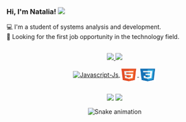 ### Hi, I'm Natalia! <img widht="45px" height ="45px" src="https://media.tenor.com/M-3dhXNRvWgAAAAi/peak-hi.gif"/>

💻 I'm a student of systems analysis and development. </br>
🔭 Looking for the first job opportunity in the technology field.</br>

##

<div align="center">
  <a href="https://github.com/natalialeites">
  <img width="42%" src="https://github-readme-stats.vercel.app/api?username=natalialeites&show_icons=true&theme=dracula&include_all_commits=true&count_private=true"/>
  <img width="44%" src="https://github-readme-stats.vercel.app/api/top-langs/?username=natalialeites&layout=compact&langs_count=7&theme=dracula"/>

<div style="display: inline_block"><br>
  <img align="center" alt="Javascript-Js" height="30" width="32" src="https://www.freepnglogos.com/uploads/javascript-png/js-logo-png-5.png">
   <img align="center" alt="Javascript-HTML" height="30" width="40" src="https://raw.githubusercontent.com/devicons/devicon/master/icons/html5/html5-original.svg">
  <img align="center" alt="Javascript-CSS" height="30" width="40" src="https://raw.githubusercontent.com/devicons/devicon/master/icons/css3/css3-original.svg">
  
</div>
  
  ##
  
  <div>
 <a href = "mailto:natalia.leites@outlook.com"><img src="https://img.shields.io/badge/Microsoft_Outlook-0078D4?style=for-the-badge&logo=microsoft-outlook&logoColor=white" target="_blank"></a>
  <a href="https://www.linkedin.com/in/natalialeits/" target="_blank"><img src="https://img.shields.io/badge/-LinkedIn-%230077B5?style=for-the-badge&logo=linkedin&logoColor=white" target="_blank"></a>  
  
  ![Snake animation](https://github.com/natalialeites/natalialeites/blob/output/github-contribution-grid-snake.svg)
  
  </div>
  
   
  
  

